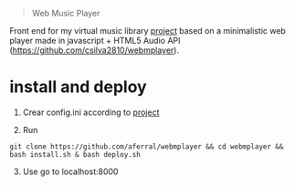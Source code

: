 > Web Music Player


Front end for my virtual music library [project](https://github.com/aferral/FUSE-virtual-music-library) based on a minimalistic web player made in javascript + HTML5 Audio API (https://github.com/csilva2810/webmplayer).



# install and deploy
1. Crear config.ini according to [project](https://github.com/aferral/FUSE-virtual-music-library#configuration)

2. Run
```
git clone https://github.com/aferral/webmplayer && cd webmplayer && bash install.sh & bash deploy.sh
```

3. Use
go to localhost:8000


